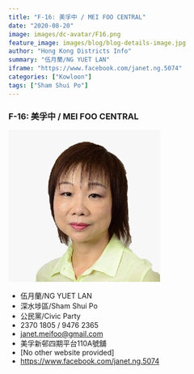 ```yaml
---
title: "F-16: 美孚中 / MEI FOO CENTRAL"
date: "2020-08-20"
image: images/dc-avatar/F16.png
feature_image: images/blog/blog-details-image.jpg
author: "Hong Kong Districts Info"
summary: "伍月蘭/NG YUET LAN"
iframe: "https://www.facebook.com/janet.ng.5074"
categories: ["Kowloon"]
tags: ["Sham Shui Po"]
---
```


### F-16: 美孚中 / MEI FOO CENTRAL  
![](/images/dc-avatar/F16.png)  

 - 伍月蘭/NG YUET LAN  
 - 深水埗區/Sham Shui Po  
 - 公民黨/Civic Party  
 - 2370 1805 / 9476 2365  
 - janet.meifoo@gmail.com  
 - 美孚新邨四期平台110A號舖  
 - [No other website provided]  
 - https://www.facebook.com/janet.ng.5074
